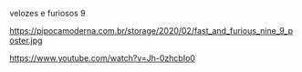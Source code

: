 velozes e furiosos 9

https://pipocamoderna.com.br/storage/2020/02/fast_and_furious_nine_9_poster.jpg

https://www.youtube.com/watch?v=Jh-0zhcbIo0
